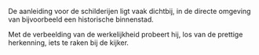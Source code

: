 De aanleiding voor de schilderijen ligt vaak dichtbij, in de directe omgeving van bijvoorbeeld een historische binnenstad. 

Met de verbeelding van de werkelijkheid probeert hij, los van de prettige herkenning, iets te raken bij de kijker.